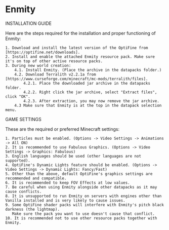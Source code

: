 # Enmity
 
INSTALLATION GUIDE

Here are the steps required for the installation and proper functioning of Enmity:

	1. Download and install the latest version of the OptiFine from [https://optifine.net/downloads].
	2. Install and enable the attached Enmity resource pack. Make sure it's on top of other active resource packs.
	3. During new world creation:
		4.1. Install Enmity. (Place the archive in the datapacks folder.)
		4.2. Download Terralith v2.2.1a from [https://www.curseforge.com/minecraft/mc-mods/terralith/files].
			4.2.1. Place the downloaded jar archive in the datapacks folder.
			4.2.2. Right click the jar archive, select "Extract files", click "OK".
			4.2.3. After extraction, you may now remove the jar archive.
		4.3 Make sure that Enmity is at the top in the datapack selection menu.

GAME SETTINGS

These are the required or preferred Minecraft settings:

	1. Particles must be enabled. (Options -> Video Settings -> Animations -> All ON)
	2. It is recommended to use Fabulous Graphics. (Options -> Video Settings -> Graphics: Fabulous)
	3. English languages should be used (other languages are not supported).
	4. OptiFine's Dynamic Lights feature should be enabled. (Options -> Video Settings -> Dynamic Lights: Fancy/Fast)
	5. Other than the above, default OptiFine's graphics settings are recommended and compatible.
	6. It is recommended to keep FOV Effects at low values.
	7. Be careful when using Enmity alongside other datapacks as it may cause conflicts.
	8. It is unsupported to run Enmity on servers with engines other than Vanilla installed and is very likely to cause issues.
	9. Some OptiFine shader packs will interfere with Enmity's pitch black darkness (the lightmap). 
	   Make sure the pack you want to use doesn't cause that conflict.
	10. It is recommended not to use other resource packs together with Enmity.
